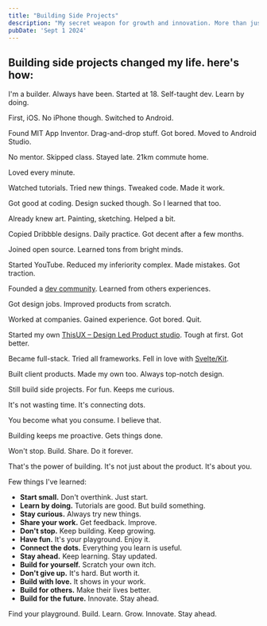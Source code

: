 ```yaml
---
title: "Building Side Projects"
description: "My secret weapon for growth and innovation. More than just hobbies, they're my playground for learning and staying ahead"
pubDate: 'Sept 1 2024'
---
```


## Building side projects changed my life. here's how:

I'm a builder. Always have been. Started at 18. Self-taught dev. Learn by doing.

First, iOS. No iPhone though. Switched to Android.

Found MIT App Inventor. Drag-and-drop stuff. Got bored. Moved to Android Studio.

No mentor. Skipped class. Stayed late. 21km commute home.

Loved every minute.

Watched tutorials. Tried new things. Tweaked code. Made it work.

Got good at coding. Design sucked though. So I learned that too.

Already knew art. Painting, sketching. Helped a bit.

Copied Dribbble designs. Daily practice. Got decent after a few months.

Joined open source. Learned tons from bright minds.

Started YouTube. Reduced my inferiority complex. Made mistakes. Got traction.

Founded a [dev community](https://github.com/TheCodeMonks). Learned from others experiences.

Got design jobs. Improved products from scratch.

Worked at companies. Gained experience. Got bored. Quit.

Started my own [ThisUX – Design Led Product studio](https://thisux.com). Tough at first. Got better.

Became full-stack. Tried all frameworks. Fell in love with [Svelte/Kit](svelte.dev).

Built client products. Made my own too. Always top-notch design.

Still build side projects. For fun. Keeps me curious.

It's not wasting time. It's connecting dots.

You become what you consume. I believe that.

Building keeps me proactive. Gets things done.

Won't stop. Build. Share. Do it forever.

That's the power of building. It's not just about the product. It's about you.

Few things I've learned:
- **Start small.** Don't overthink. Just start.
- **Learn by doing.** Tutorials are good. But build something.
- **Stay curious.** Always try new things.
- **Share your work.** Get feedback. Improve.
- **Don't stop.** Keep building. Keep growing.
- **Have fun.** It's your playground. Enjoy it.
- **Connect the dots.** Everything you learn is useful.
- **Stay ahead.** Keep learning. Stay updated.
- **Build for yourself.** Scratch your own itch.
- **Don't give up.** It's hard. But worth it.
- **Build with love.** It shows in your work.
- **Build for others.** Make their lives better.
- **Build for the future.** Innovate. Stay ahead.


Find your playground. Build. Learn. Grow. Innovate. Stay ahead.

